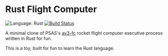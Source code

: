 Rust Flight Computer
====================

![Language: Rust](https://img.shields.io/badge/language-Rust-red.svg)
[![Build Status](https://travis-ci.org/natronics/rust-fc.svg?branch=master)](https://travis-ci.org/natronics/rust-fc)


A minimal clone of PSAS's [av3-fc][av3fc] rocket flight computer executive process written in Rust for fun.

This is a toy, built for fun to learn the Rust language.



[av3fc]: https://github.com/psas/av3-fc
